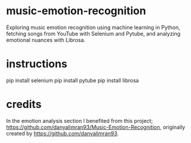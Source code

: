 # music-emotion-recognition
Exploring music emotion recognition using machine learning in Python, fetching songs from YouTube with Selenium and Pytube, and analyzing emotional nuances with Librosa.


# instructions
pip install selenium
pip install pytube
pip install librosa

# credits

In the emotion analysis section I benefited from this project; https://github.com/danyalimran93/Music-Emotion-Recognition, originally created by https://github.com/danyalimran93.


